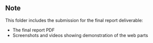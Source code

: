 ## Note
This folder includes the submission for the final report deliverable:
- The final report PDF
- Screenshots and videos showing demonstration of the web parts